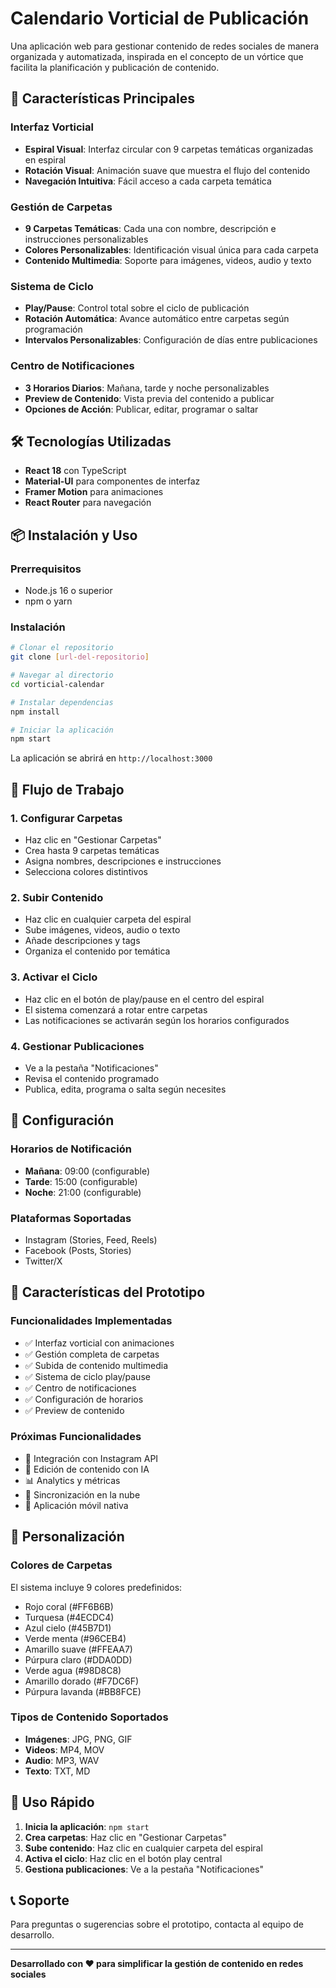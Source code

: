 # Calendario Vorticial de Publicación

Una aplicación web para gestionar contenido de redes sociales de manera organizada y automatizada, inspirada en el concepto de un vórtice que facilita la planificación y publicación de contenido.

## 🚀 Características Principales

### Interfaz Vorticial
- **Espiral Visual**: Interfaz circular con 9 carpetas temáticas organizadas en espiral
- **Rotación Visual**: Animación suave que muestra el flujo del contenido
- **Navegación Intuitiva**: Fácil acceso a cada carpeta temática

### Gestión de Carpetas
- **9 Carpetas Temáticas**: Cada una con nombre, descripción e instrucciones personalizables
- **Colores Personalizables**: Identificación visual única para cada carpeta
- **Contenido Multimedia**: Soporte para imágenes, videos, audio y texto

### Sistema de Ciclo
- **Play/Pause**: Control total sobre el ciclo de publicación
- **Rotación Automática**: Avance automático entre carpetas según programación
- **Intervalos Personalizables**: Configuración de días entre publicaciones

### Centro de Notificaciones
- **3 Horarios Diarios**: Mañana, tarde y noche personalizables
- **Preview de Contenido**: Vista previa del contenido a publicar
- **Opciones de Acción**: Publicar, editar, programar o saltar

## 🛠️ Tecnologías Utilizadas

- **React 18** con TypeScript
- **Material-UI** para componentes de interfaz
- **Framer Motion** para animaciones
- **React Router** para navegación

## 📦 Instalación y Uso

### Prerrequisitos
- Node.js 16 o superior
- npm o yarn

### Instalación
```bash
# Clonar el repositorio
git clone [url-del-repositorio]

# Navegar al directorio
cd vorticial-calendar

# Instalar dependencias
npm install

# Iniciar la aplicación
npm start
```

La aplicación se abrirá en `http://localhost:3000`

## 🎯 Flujo de Trabajo

### 1. Configurar Carpetas
- Haz clic en "Gestionar Carpetas"
- Crea hasta 9 carpetas temáticas
- Asigna nombres, descripciones e instrucciones
- Selecciona colores distintivos

### 2. Subir Contenido
- Haz clic en cualquier carpeta del espiral
- Sube imágenes, videos, audio o texto
- Añade descripciones y tags
- Organiza el contenido por temática

### 3. Activar el Ciclo
- Haz clic en el botón de play/pause en el centro del espiral
- El sistema comenzará a rotar entre carpetas
- Las notificaciones se activarán según los horarios configurados

### 4. Gestionar Publicaciones
- Ve a la pestaña "Notificaciones"
- Revisa el contenido programado
- Publica, edita, programa o salta según necesites

## 🔧 Configuración

### Horarios de Notificación
- **Mañana**: 09:00 (configurable)
- **Tarde**: 15:00 (configurable)
- **Noche**: 21:00 (configurable)

### Plataformas Soportadas
- Instagram (Stories, Feed, Reels)
- Facebook (Posts, Stories)
- Twitter/X

## 📱 Características del Prototipo

### Funcionalidades Implementadas
- ✅ Interfaz vorticial con animaciones
- ✅ Gestión completa de carpetas
- ✅ Subida de contenido multimedia
- ✅ Sistema de ciclo play/pause
- ✅ Centro de notificaciones
- ✅ Configuración de horarios
- ✅ Preview de contenido

### Próximas Funcionalidades
- 🔄 Integración con Instagram API
- 🤖 Edición de contenido con IA
- 📊 Analytics y métricas
- 🔄 Sincronización en la nube
- 📱 Aplicación móvil nativa

## 🎨 Personalización

### Colores de Carpetas
El sistema incluye 9 colores predefinidos:
- Rojo coral (#FF6B6B)
- Turquesa (#4ECDC4)
- Azul cielo (#45B7D1)
- Verde menta (#96CEB4)
- Amarillo suave (#FFEAA7)
- Púrpura claro (#DDA0DD)
- Verde agua (#98D8C8)
- Amarillo dorado (#F7DC6F)
- Púrpura lavanda (#BB8FCE)

### Tipos de Contenido Soportados
- **Imágenes**: JPG, PNG, GIF
- **Videos**: MP4, MOV
- **Audio**: MP3, WAV
- **Texto**: TXT, MD

## 🚀 Uso Rápido

1. **Inicia la aplicación**: `npm start`
2. **Crea carpetas**: Haz clic en "Gestionar Carpetas"
3. **Sube contenido**: Haz clic en cualquier carpeta del espiral
4. **Activa el ciclo**: Haz clic en el botón play central
5. **Gestiona publicaciones**: Ve a la pestaña "Notificaciones"

## 📞 Soporte

Para preguntas o sugerencias sobre el prototipo, contacta al equipo de desarrollo.

---

**Desarrollado con ❤️ para simplificar la gestión de contenido en redes sociales**